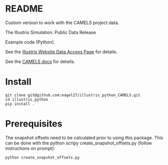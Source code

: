 # README #

Custom version to work with the CAMELS project data.

The Illustris Simulation: Public Data Release

Example code (Python).


See the [Illustris Website Data Access Page](http://www.illustris-project.org/data/) for details.

See the [CAMELS docs](https://camels.readthedocs.io/en/latest/) for details.


# Install


```
git clone git@github.com:eagel27/illustris_python_CAMELS.git
cd illustris_python
pip install .
```
# Prerequisites

The snapshot offsets need to be calculated prior to using this package. 
This can be done with the python scripy create_snapshot_offsets.py (follow instructions on prompt):

```
python create_snapshot_offsets.py
```


